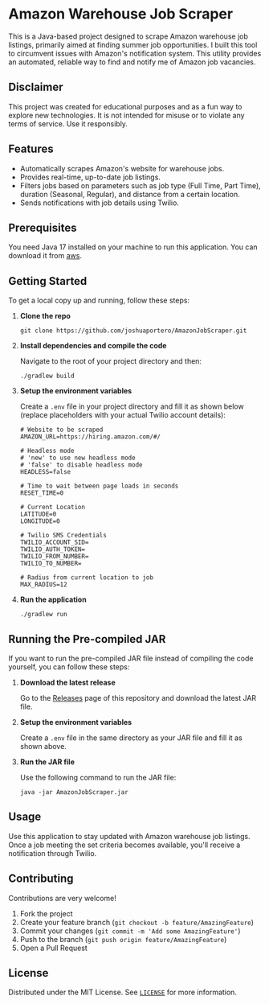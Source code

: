 # Amazon Warehouse Job Scraper

This is a Java-based project designed to scrape Amazon warehouse job listings, primarily aimed at finding summer job opportunities. I built this tool to circumvent issues with Amazon's notification system. This utility provides an automated, reliable way to find and notify me of Amazon job vacancies.

## Disclaimer

This project was created for educational purposes and as a fun way to explore new technologies. It is not intended for misuse or to violate any terms of service. Use it responsibly.

## Features

- Automatically scrapes Amazon's website for warehouse jobs.
- Provides real-time, up-to-date job listings.
- Filters jobs based on parameters such as job type (Full Time, Part Time), duration (Seasonal, Regular), and distance from a certain location.
- Sends notifications with job details using Twilio.

## Prerequisites

You need Java 17 installed on your machine to run this application. You can download it from [aws](https://docs.aws.amazon.com/corretto/latest/corretto-17-ug/downloads-list.html).

## Getting Started

To get a local copy up and running, follow these steps:

1. **Clone the repo**

    `git clone https://github.com/joshuaportero/AmazonJobScraper.git`

2. **Install dependencies and compile the code**

   Navigate to the root of your project directory and then:

    `./gradlew build`

3. **Setup the environment variables**

    Create a `.env` file in your project directory and fill it as shown below (replace placeholders with your actual Twilio account details):

    ```
    # Website to be scraped
    AMAZON_URL=https://hiring.amazon.com/#/

    # Headless mode
    # 'new' to use new headless mode
    # 'false' to disable headless mode
    HEADLESS=false

    # Time to wait between page loads in seconds
    RESET_TIME=0

    # Current Location
    LATITUDE=0
    LONGITUDE=0

    # Twilio SMS Credentials
    TWILIO_ACCOUNT_SID=
    TWILIO_AUTH_TOKEN=
    TWILIO_FROM_NUMBER=
    TWILIO_TO_NUMBER=

    # Radius from current location to job
    MAX_RADIUS=12
    ```

4. **Run the application**

    `./gradlew run`

## Running the Pre-compiled JAR

If you want to run the pre-compiled JAR file instead of compiling the code yourself, you can follow these steps:

1. **Download the latest release**

   Go to the [Releases](https://github.com/joshuaportero/AmazonJobScraper/releases) page of this repository and download the latest JAR file.

2. **Setup the environment variables**

    Create a `.env` file in the same directory as your JAR file and fill it as shown above.

3. **Run the JAR file**

   Use the following command to run the JAR file:

   `java -jar AmazonJobScraper.jar`

## Usage

Use this application to stay updated with Amazon warehouse job listings. Once a job meeting the set criteria becomes available, you'll receive a notification through Twilio.

## Contributing

Contributions are very welcome!

1. Fork the project
2. Create your feature branch (`git checkout -b feature/AmazingFeature`)
3. Commit your changes (`git commit -m 'Add some AmazingFeature'`)
4. Push to the branch (`git push origin feature/AmazingFeature`)
5. Open a Pull Request

## License

Distributed under the MIT License. See [`LICENSE`](https://github.com/joshuaportero/amazon-job-scrapper/blob/main/LICENSE) for more information.


